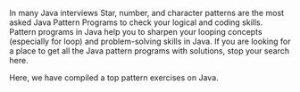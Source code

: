 In many Java interviews Star, number, and character patterns are the most asked Java Pattern Programs to check your logical and coding skills. Pattern programs in Java help you to sharpen your looping concepts (especially for loop) and problem-solving skills in Java. If you are looking for a place to get all the Java pattern programs with solutions, stop your search here.

Here, we have compiled a top pattern exercises on Java.
